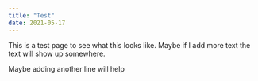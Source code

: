 ```yaml
---
title: "Test"
date: 2021-05-17
---
```



This is a test page to see what this looks like. Maybe if I add more text the text will show up somewhere.

Maybe adding another line will help